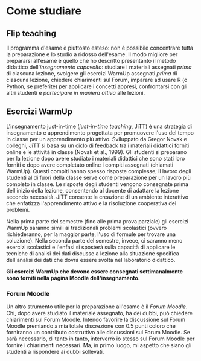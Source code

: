 # Come studiare

## Flip teaching

Il programma d'esame è piuttosto esteso: non è possibile concentrare tutta la preparazione e lo studio a ridosso dell'esame. Il modo migliore per prepararsi all'esame è quello che ho descritto presentanto il metodo didattico dell'_insegnamento capovolto_: studiare i materiali assegnati _prima_ di ciascuna lezione, svolgere gli esercizi WarmUp assegnati _prima_ di ciascuna lezione, chiedere chiarimenti sul Forum, imparare ad usare $\textsf{R}$ (o Python, se preferite) per applicare i concetti appresi, confrontarsi con gli altri studenti e _partecipare in maniera attiva_ alle lezioni.

## Esercizi WarmUp

L'insegnamento just-in-time (_just-in-time teaching_, JiTT) è una strategia di insegnamento e apprendimento progettata per promuovere l'uso del tempo in classe per un apprendimento più attivo. Sviluppato da Gregor Novak e colleghi, JiTT si basa su un ciclo di feedback tra i materiali didattici forniti online e le attività in classe (Novak et al., 1999). Gli studenti si preparano per la lezione dopo avere studiato i materiali didattici che sono stati loro forniti e dopo avere completato online i compiti assegnati (chiamati WarmUp). Questi compiti hanno spesso risposte complesse; il lavoro degli studenti al di fuori della classe serve come preparazione per un lavoro più completo in classe. Le risposte degli studenti vengono consegnate prima dell'inizio della lezione, consentendo al docente di adattare la lezione secondo necessità. JiTT consente la creazione di un ambiente interattivo che enfatizza l'apprendimento attivo e la risoluzione cooperativa dei problemi.

Nella prima parte del semestre (fino alle prima prova parziale) gli esercizi WarmUp saranno simili ai tradizionali problemi scolastici (ovvero richiederanno, per la maggior parte, l'uso di formule per trovare una soluzione). Nella seconda parte del semestre, invece, ci saranno meno esercizi scolastici e l'enfasi si sposterà sulla capacità di applicare le tecniche di analisi dei dati discusse a lezione alla situazione specifica dell'analisi dei dati che dovrà essere svolta nel laboratorio didattico.

**Gli esercizi WarmUp che devono essere consegnati settimanalmente sono forniti nella pagina Moodle dell'insegnamento.**

### Forum Moodle

Un altro strumento utile per la preparazione all'esame è il _Forum Moodle_. Chi, dopo avere studiato il materiale assegnato, ha dei dubbi, può chiedere chiarimenti sul Forum Moodle. Intendo favorire la discussione sul Forum Moodle premiando a mia totale discrezione con 0.5 punti coloro che forniranno un contributo costruttivo alle discussioni sul Forum Moodle. Se sarà necessario, di tanto in tanto, interverrò io stesso sul Forum Moodle per fornire i chiarimenti necessari. Ma, in primo luogo, mi aspetto che siano gli studenti a rispondere ai dubbi sollevati.
